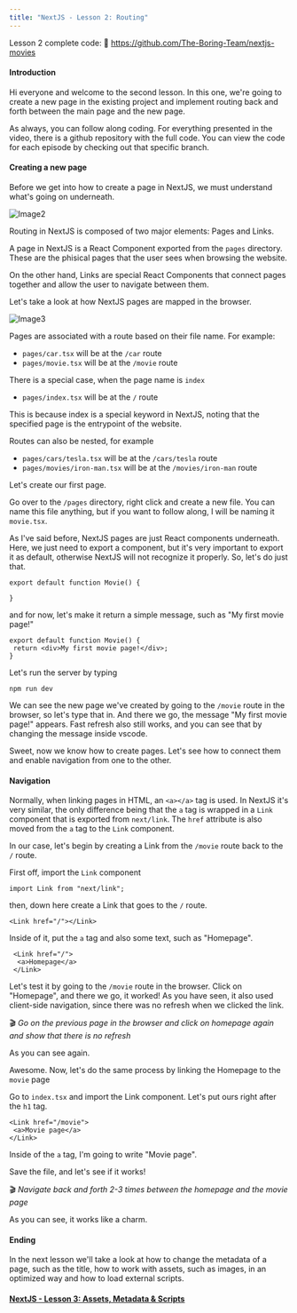 ```yaml
---
title: "NextJS - Lesson 2: Routing"
---
```

Lesson 2 complete code: 📂 https://github.com/The-Boring-Team/nextjs-movies

#### Introduction
Hi everyone and welcome to the second lesson. In this one, we're going to create a new page in the existing project and implement routing back and forth between the main page and the new page. 

As always, you can follow along coding. For everything presented in the video, there is a github repository with the full code. You can view the code for each episode by checking out that specific branch.

#### Creating a new page
Before we get into how to create a page in NextJS, we must understand what's going on underneath.

![Image2](https://pomodoroapi44ff78.blob.core.windows.net/obsidian-courses/Courses/NextJS/Episode2/2.png)

Routing in NextJS is composed of two major elements: Pages and Links.

A page in NextJS is a React Component exported from the `pages` directory. These are the phisical pages that the user sees when browsing the website.

On the other hand, Links are special React Components that connect pages together and allow the user to navigate between them.

Let's take a look at how NextJS pages are mapped in the browser.

![Image3](https://pomodoroapi44ff78.blob.core.windows.net/obsidian-courses/Courses/NextJS/Episode2/3.png)

Pages are associated with a route based on their file name. For example:
- `pages/car.tsx` will be at the `/car` route
- `pages/movie.tsx` will be at the `/movie` route

There is a special case, when the page name is `index`
- `pages/index.tsx` will be at the `/` route

This is because index is a special keyword in NextJS, noting that the specified page is the entrypoint of the website.

Routes can also be nested, for example
- `pages/cars/tesla.tsx` will be at the `/cars/tesla` route
- `pages/movies/iron-man.tsx` will be at the `/movies/iron-man` route

Let's create our first page. 

Go over to the `/pages` directory, right click and create a new file. You can name this file anything, but if you want to follow along, I will be naming it `movie.tsx`.

As I've said before, NextJS pages are just React components underneath. Here, we just need to export a component, but it's very important to export it as default, otherwise NextJS will not recognize it properly. So, let's do just that.

```tsx
export default function Movie() {

}
```

and for now, let's make it return a simple message, such as "My first movie page!"

```tsx
export default function Movie() {
 return <div>My first movie page!</div>;
}
```

Let's run the server by typing

```
npm run dev
```

We can see the new page we've created by going to the `/movie` route in the browser, so let's type that in. And there we go, the message "My first movie page!" appears. Fast refresh also still works, and you can see that by changing the message inside vscode.

Sweet, now we know how to create pages. Let's see how to connect them and enable navigation from one to the other.

#### Navigation
Normally, when linking pages in HTML, an `<a></a>` tag is used. In NextJS it's very similar, the only difference being that the `a` tag is wrapped in a `Link` component that is exported from `next/link`. The `href` attribute is also moved from the `a` tag to the `Link` component.

In our case, let's begin by creating a Link from the `/movie` route back to the `/` route.

First off, import the `Link` component

```tsx
import Link from "next/link";
```

then, down here create a Link that goes to the `/` route.

```tsx
<Link href="/"></Link>
```

Inside of it, put the `a` tag and also some text, such as "Homepage".

```tsx
 <Link href="/">
  <a>Homepage</a>
 </Link>
```

Let's test it by going to the `/movie` route in the browser. Click on "Homepage", and there we go, it worked! As you have seen, it also used client-side navigation, since there was no refresh when we clicked the link.

🎬 *Go on the previous page in the browser and click on homepage again and show that there is no refresh*

As you can see again.

Awesome. Now, let's do the same process by linking the Homepage to the `movie` page

Go to `index.tsx`  and import the Link component. Let's put ours right after the `h1` tag.

```tsx
<Link href="/movie">
 <a>Movie page</a>
</Link>
```

Inside of the `a` tag, I'm going to write "Movie page". 

Save the file, and let's see if it works!

🎬 *Navigate back and forth 2-3 times between the homepage and the movie page*

As you can see, it works like a charm.

#### Ending
In the next lesson we'll take a look at how to change the metadata of a page, such as the title, how to work with assets, such as images, in an optimized way and how to load external scripts. 

#### [NextJS - Lesson 3: Assets, Metadata & Scripts](Courses/NextJS/NextJS%20-%20Lesson%203.md)
